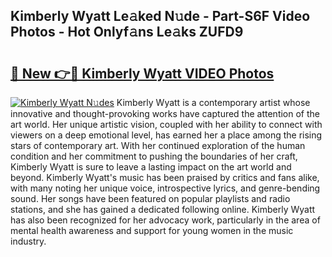 ## Kimberly Wyatt Le𝚊ked N𝚞de - Part-S6F Video Photos - Hot Onlyf𝚊ns Le𝚊ks ZUFD9

# <h2><a href="http://ac36321.deff.icu/?id=Kimberly+Wyatt">🔗 New 👉🔴 Kimberly Wyatt VIDEO Photos</a></h2>

[![Kimberly Wyatt N𝚞des](https://i.imgur.com/rIISA9y.gif)](http://ac36321.deff.icu/?id=Kimberly+Wyatt)
Kimberly Wyatt is a contemporary artist whose innovative and thought-provoking works have captured the attention of the art world. Her unique artistic vision, coupled with her ability to connect with viewers on a deep emotional level, has earned her a place among the rising stars of contemporary art. With her continued exploration of the human condition and her commitment to pushing the boundaries of her craft, Kimberly Wyatt is sure to leave a lasting impact on the art world and beyond. Kimberly Wyatt's music has been praised by critics and fans alike, with many noting her unique voice, introspective lyrics, and genre-bending sound. Her songs have been featured on popular playlists and radio stations, and she has gained a dedicated following online. Kimberly Wyatt has also been recognized for her advocacy work, particularly in the area of mental health awareness and support for young women in the music industry.

